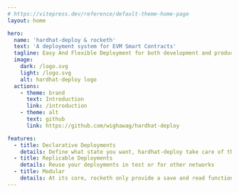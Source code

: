 ```yaml
---
# https://vitepress.dev/reference/default-theme-home-page
layout: home

hero:
  name: 'hardhat-deploy & rocketh'
  text: 'A deployment system for EVM Smart Contracts'
  tagline: Easy And Flexible Deployment for both development and production
  image:
    dark: /logo.svg
    light: /logo.svg
    alt: hardhat-deploy logo
  actions:
    - theme: brand
      text: Introduction
      link: /introduction
    - theme: alt
      text: github
      link: https://github.com/wighawag/hardhat-deploy

features:
  - title: Declarative Deployments
    details: Define what state you want, hardhat-deploy take care of the rest
  - title: Replicable Deployments
    details: Reuse your deployments in test or for other networks
  - title: Modular
    details: At its core, rocketh only provide a save and read function for deployment, everything else is an external module
---
```


